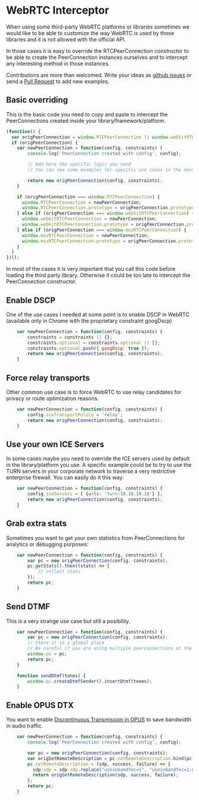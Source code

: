 # WebRTC Interceptor

When using some third-party WebRTC platforms or libraries sometimes we would like
to be able to customize the way WebRTC is used by those libraries and it is not
allowed with the official API.

In those cases it is easy to override the RTCPeerConnection constructor to be able
to create the PeerConnection instances ourselves and to intercept any interesting
method in those instances.

Contributions are more than welcomed. Write your ideas as
[github issues](https://github.com/ggarber/webrtc-intercept/issues)
or send a [Pull Request](https://github.com/ggarber/webrtc-intercept/pulls) to add new examples.

## Basic overriding

This is the basic code you  need to copy and paste to intercept the PeerConnections
created inside your library/framework/platform.

```javascript
(function() {
  var origPeerConnection = window.RTCPeerConnection || window.webkitRTCPeerConnection || window.mozRTCPeerConnection;
  if (origPeerConnection) {
    var newPeerConnection = function(config, constraints) {
        console.log('PeerConnection created with config', config);

        // Add here the specific logic you need
        // You can see some examples for specific use cases in the next sections of this document

        return new origPeerConnection(config, constraints);
    }

    if (origPeerConnection === window.RTCPeerConnection) {
      window.RTCPeerConnection = newPeerConnection;
      window.RTCPeerConnection.prototype = origPeerConnection.prototype;
    } else if (origPeerConnection === window.webkitRTCPeerConnection) {
      window.webkitRTCPeerConnection = newPeerConnection;
      window.webkitRTCPeerConnection.prototype = origPeerConnection.prototype;
    } else if (origPeerConnection === window.mozRTCPeerConnection) {
      window.mozRTCPeerConnection = newPeerConnection;
      window.mozRTCPeerConnection.prototype = origPeerConnection.prototype;
    }
  }
})();
```

In most of the cases it is very important that you call this code before loading the third party library.
Otherwise it could be too late to intercept the PeerConnection constructor.

## Enable DSCP

One of the use cases I needed at some point is to enable DSCP in WebRTC (available
only in Chrome with the proprietary constraint googDscp)

```javascript
    var newPeerConnection = function(config, constraints) {
        constraints = constraints || {};
        constraints.optional = constraints.optional || [];
        constraints.optional.push({ googDscp: true });
        return new origPeerConnection(config, constraints);
    }
```

## Force relay transports

Other common use case is to force WebRTC to use relay candidates for privacy or route optimization reasons.

```javascript
    var newPeerConnection = function(config, constraints) {
        config.iceTransportPolicy = 'relay';
        return new origPeerConnection(config, constraints);
    }
```

## Use your own ICE Servers

In some cases maybe you need to override the ICE servers used by default
in the library/platform you use. A specific example could be to try to use
the TURN servers in your corporate network to traverse a very restrictive
enterprise firewall. You can easily do it this way:

```javascript
    var newPeerConnection = function(config, constraints) {
        config.iceServers = [ {urls: 'turn:10.10.10.10'} ];
        return new origPeerConnection(config, constraints);
    }
```

## Grab extra stats

Sometimes you want to get your own statistics from PeerConnections for analytics or debugging purposes:

```javascript
    var newPeerConnection = function(config, constraints) {
        var pc = new origPeerConnection(config, constraints);
        pc.getStats().then((stats) => {
            // collect stats
        });
        return pc;
    }
```

## Send DTMF

This is a very strange use case but still a posibility.

```javascript
    var newPeerConnection = function(config, constraints) {
        var pc = new origPeerConnection(config, constraints);
        // Store it in a global place
        // Be careful if you are using multiple peerconnections at the same time
        window.pc = pc;
        return pc;
    }

    function sendDtmf(tones) {
        window.pc.createDtmfSender().insertDtmf(tones);
    }
```

## Enable OPUS DTX

You want to enable [Discontinuous Transmission in OPUS](https://tools.ietf.org/html/rfc6716#section-2.1.9)
to save bandwidth in audio traffic.

```javascript
    var newPeerConnection = function(config, constraints) {
        console.log('PeerConnection created with config', config);

        var pc = new origPeerConnection(config, constraints);
        var origSetRemoteDescription = pc.setRemoteDescription.bind(pc);
        pc.setRemoteDescription = (sdp, success, failure) => {
          sdp.sdp = sdp.sdp.replace("useinbandfec=1", "useinbandfec=1;usedtx=1");
          return origSetRemoteDescription(sdp, success, failure);
        };
        return pc;
    }
```
